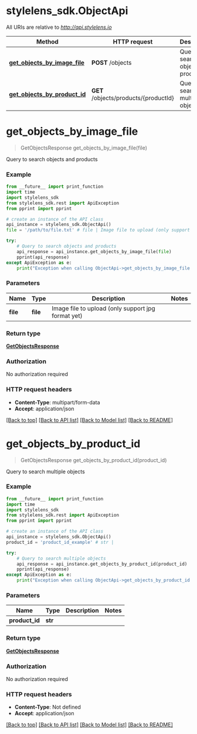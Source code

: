 # stylelens_sdk.ObjectApi

All URIs are relative to *http://api.stylelens.io*

Method | HTTP request | Description
------------- | ------------- | -------------
[**get_objects_by_image_file**](ObjectApi.md#get_objects_by_image_file) | **POST** /objects | Query to search objects and products
[**get_objects_by_product_id**](ObjectApi.md#get_objects_by_product_id) | **GET** /objects/products/{productId} | Query to search multiple objects


# **get_objects_by_image_file**
> GetObjectsResponse get_objects_by_image_file(file)

Query to search objects and products



### Example 
```python
from __future__ import print_function
import time
import stylelens_sdk
from stylelens_sdk.rest import ApiException
from pprint import pprint

# create an instance of the API class
api_instance = stylelens_sdk.ObjectApi()
file = '/path/to/file.txt' # file | Image file to upload (only support jpg format yet)

try: 
    # Query to search objects and products
    api_response = api_instance.get_objects_by_image_file(file)
    pprint(api_response)
except ApiException as e:
    print("Exception when calling ObjectApi->get_objects_by_image_file: %s\n" % e)
```

### Parameters

Name | Type | Description  | Notes
------------- | ------------- | ------------- | -------------
 **file** | **file**| Image file to upload (only support jpg format yet) | 

### Return type

[**GetObjectsResponse**](GetObjectsResponse.md)

### Authorization

No authorization required

### HTTP request headers

 - **Content-Type**: multipart/form-data
 - **Accept**: application/json

[[Back to top]](#) [[Back to API list]](../README.md#documentation-for-api-endpoints) [[Back to Model list]](../README.md#documentation-for-models) [[Back to README]](../README.md)

# **get_objects_by_product_id**
> GetObjectsResponse get_objects_by_product_id(product_id)

Query to search multiple objects



### Example 
```python
from __future__ import print_function
import time
import stylelens_sdk
from stylelens_sdk.rest import ApiException
from pprint import pprint

# create an instance of the API class
api_instance = stylelens_sdk.ObjectApi()
product_id = 'product_id_example' # str | 

try: 
    # Query to search multiple objects
    api_response = api_instance.get_objects_by_product_id(product_id)
    pprint(api_response)
except ApiException as e:
    print("Exception when calling ObjectApi->get_objects_by_product_id: %s\n" % e)
```

### Parameters

Name | Type | Description  | Notes
------------- | ------------- | ------------- | -------------
 **product_id** | **str**|  | 

### Return type

[**GetObjectsResponse**](GetObjectsResponse.md)

### Authorization

No authorization required

### HTTP request headers

 - **Content-Type**: Not defined
 - **Accept**: application/json

[[Back to top]](#) [[Back to API list]](../README.md#documentation-for-api-endpoints) [[Back to Model list]](../README.md#documentation-for-models) [[Back to README]](../README.md)

